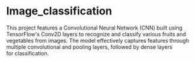 # Image_classification
 This project features a Convolutional Neural Network (CNN) built using TensorFlow's Conv2D layers to recognize and classify various fruits and vegetables from images. The model effectively captures features through multiple convolutional and pooling layers, followed by dense layers for classification.
